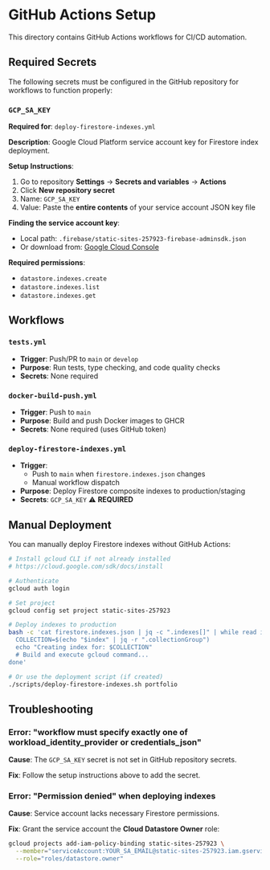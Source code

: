 # GitHub Actions Setup

This directory contains GitHub Actions workflows for CI/CD automation.

## Required Secrets

The following secrets must be configured in the GitHub repository for workflows to function properly:

### `GCP_SA_KEY`

**Required for**: `deploy-firestore-indexes.yml`

**Description**: Google Cloud Platform service account key for Firestore index deployment.

**Setup Instructions**:

1. Go to repository **Settings** → **Secrets and variables** → **Actions**
2. Click **New repository secret**
3. Name: `GCP_SA_KEY`
4. Value: Paste the **entire contents** of your service account JSON key file

**Finding the service account key**:
- Local path: `.firebase/static-sites-257923-firebase-adminsdk.json`
- Or download from: [Google Cloud Console](https://console.cloud.google.com/iam-admin/serviceaccounts?project=static-sites-257923)

**Required permissions**:
- `datastore.indexes.create`
- `datastore.indexes.list`
- `datastore.indexes.get`

## Workflows

### `tests.yml`
- **Trigger**: Push/PR to `main` or `develop`
- **Purpose**: Run tests, type checking, and code quality checks
- **Secrets**: None required

### `docker-build-push.yml`
- **Trigger**: Push to `main`
- **Purpose**: Build and push Docker images to GHCR
- **Secrets**: None required (uses GitHub token)

### `deploy-firestore-indexes.yml`
- **Trigger**:
  - Push to `main` when `firestore.indexes.json` changes
  - Manual workflow dispatch
- **Purpose**: Deploy Firestore composite indexes to production/staging
- **Secrets**: `GCP_SA_KEY` ⚠️ **REQUIRED**

## Manual Deployment

You can manually deploy Firestore indexes without GitHub Actions:

```bash
# Install gcloud CLI if not already installed
# https://cloud.google.com/sdk/docs/install

# Authenticate
gcloud auth login

# Set project
gcloud config set project static-sites-257923

# Deploy indexes to production
bash -c 'cat firestore.indexes.json | jq -c ".indexes[]" | while read index; do
  COLLECTION=$(echo "$index" | jq -r ".collectionGroup")
  echo "Creating index for: $COLLECTION"
  # Build and execute gcloud command...
done'

# Or use the deployment script (if created)
./scripts/deploy-firestore-indexes.sh portfolio
```

## Troubleshooting

### Error: "workflow must specify exactly one of workload_identity_provider or credentials_json"

**Cause**: The `GCP_SA_KEY` secret is not set in GitHub repository secrets.

**Fix**: Follow the setup instructions above to add the secret.

### Error: "Permission denied" when deploying indexes

**Cause**: Service account lacks necessary Firestore permissions.

**Fix**: Grant the service account the **Cloud Datastore Owner** role:
```bash
gcloud projects add-iam-policy-binding static-sites-257923 \
  --member="serviceAccount:YOUR_SA_EMAIL@static-sites-257923.iam.gserviceaccount.com" \
  --role="roles/datastore.owner"
```
